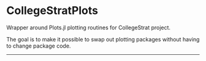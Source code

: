 # CollegeStratPlots

Wrapper around Plots.jl plotting routines for CollegeStrat project.

The goal is to make it possible to swap out plotting packages without having to change package code.

----------